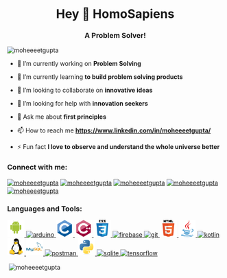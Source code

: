 <h1 align="center">Hey 👋 HomoSapiens</h1>
<h3 align="center">A Problem Solver!</h3>

<p align="left"> <img src="https://komarev.com/ghpvc/?username=moheeeetgupta&label=Profile%20views&color=0e75b6&style=flat" alt="moheeeetgupta" /> </p>

- 🔭 I’m currently working on **Problem Solving**

- 🌱 I’m currently learning **to build problem solving products**

- 👯 I’m looking to collaborate on **innovative ideas**

- 🤝 I’m looking for help with **innovation seekers**

- 💬 Ask me about **first principles**

- 📫 How to reach me **https://www.linkedin.com/in/moheeeetgupta/**

- ⚡ Fun fact **I love to observe and understand the whole universe better**

<h3 align="left">Connect with me:</h3>
<p align="left">
<a href="https://linkedin.com/in/moheeeetgupta" target="blank"><img align="center" src="https://raw.githubusercontent.com/rahuldkjain/github-profile-readme-generator/master/src/images/icons/Social/linked-in-alt.svg" alt="moheeeetgupta" height="30" width="40" /></a>
<a href="https://www.codechef.com/users/moheeeetgupta" target="blank"><img align="center" src="https://cdn.jsdelivr.net/npm/simple-icons@3.1.0/icons/codechef.svg" alt="moheeeetgupta" height="30" width="40" /></a>
<a href="https://codeforces.com/profile/moheeeetgupta" target="blank"><img align="center" src="https://cdn.jsdelivr.net/npm/simple-icons@3.0.1/icons/codeforces.svg" alt="moheeeetgupta" height="30" width="40" /></a>
<a href="https://www.leetcode.com/moheeeetgupta" target="blank"><img align="center" src="https://raw.githubusercontent.com/rahuldkjain/github-profile-readme-generator/master/src/images/icons/Social/leet-code.svg" alt="moheeeetgupta" height="30" width="40" /></a>
<a href="https://auth.geeksforgeeks.org/user/moheeeetgupta" target="blank"><img align="center" src="https://raw.githubusercontent.com/rahuldkjain/github-profile-readme-generator/master/src/images/icons/Social/geeks-for-geeks.svg" alt="moheeeetgupta" height="30" width="40" /></a>
</p>

<h3 align="left">Languages and Tools:</h3>
<p align="left"> <a href="https://developer.android.com" target="_blank"> <img src="https://raw.githubusercontent.com/devicons/devicon/master/icons/android/android-original-wordmark.svg" alt="android" width="40" height="40"/> </a> <a href="https://www.arduino.cc/" target="_blank"> <img src="https://cdn.worldvectorlogo.com/logos/arduino-1.svg" alt="arduino" width="40" height="40"/> </a> <a href="https://www.cprogramming.com/" target="_blank"> <img src="https://raw.githubusercontent.com/devicons/devicon/master/icons/c/c-original.svg" alt="c" width="40" height="40"/> </a> <a href="https://www.w3schools.com/cpp/" target="_blank"> <img src="https://raw.githubusercontent.com/devicons/devicon/master/icons/cplusplus/cplusplus-original.svg" alt="cplusplus" width="40" height="40"/> </a> <a href="https://www.w3schools.com/css/" target="_blank"> <img src="https://raw.githubusercontent.com/devicons/devicon/master/icons/css3/css3-original-wordmark.svg" alt="css3" width="40" height="40"/> </a> <a href="https://firebase.google.com/" target="_blank"> <img src="https://www.vectorlogo.zone/logos/firebase/firebase-icon.svg" alt="firebase" width="40" height="40"/> </a> <a href="https://git-scm.com/" target="_blank"> <img src="https://www.vectorlogo.zone/logos/git-scm/git-scm-icon.svg" alt="git" width="40" height="40"/> </a> <a href="https://www.w3.org/html/" target="_blank"> <img src="https://raw.githubusercontent.com/devicons/devicon/master/icons/html5/html5-original-wordmark.svg" alt="html5" width="40" height="40"/> </a> <a href="https://www.java.com" target="_blank"> <img src="https://raw.githubusercontent.com/devicons/devicon/master/icons/java/java-original.svg" alt="java" width="40" height="40"/> </a> <a href="https://kotlinlang.org" target="_blank"> <img src="https://www.vectorlogo.zone/logos/kotlinlang/kotlinlang-icon.svg" alt="kotlin" width="40" height="40"/> </a> <a href="https://www.linux.org/" target="_blank"> <img src="https://raw.githubusercontent.com/devicons/devicon/master/icons/linux/linux-original.svg" alt="linux" width="40" height="40"/> </a> <a href="https://www.mysql.com/" target="_blank"> <img src="https://raw.githubusercontent.com/devicons/devicon/master/icons/mysql/mysql-original-wordmark.svg" alt="mysql" width="40" height="40"/> </a> <a href="https://postman.com" target="_blank"> <img src="https://www.vectorlogo.zone/logos/getpostman/getpostman-icon.svg" alt="postman" width="40" height="40"/> </a> <a href="https://www.python.org" target="_blank"> <img src="https://raw.githubusercontent.com/devicons/devicon/master/icons/python/python-original.svg" alt="python" width="40" height="40"/> </a> <a href="https://www.sqlite.org/" target="_blank"> <img src="https://www.vectorlogo.zone/logos/sqlite/sqlite-icon.svg" alt="sqlite" width="40" height="40"/> </a> <a href="https://www.tensorflow.org" target="_blank"> <img src="https://www.vectorlogo.zone/logos/tensorflow/tensorflow-icon.svg" alt="tensorflow" width="40" height="40"/> </a> </p>

<p>&nbsp;<img align="center" src="https://github-readme-stats.vercel.app/api?username=moheeeetgupta&show_icons=true&locale=en" alt="moheeeetgupta" /></p>
